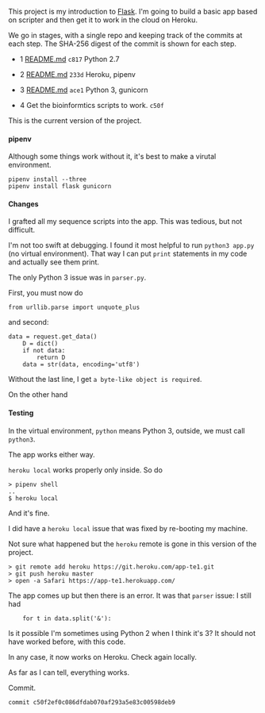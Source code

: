 This project is my introduction to [Flask](http://flask.pocoo.org).  I'm going to build a basic app based on scripter and then get it to work in the cloud on Heroku.

We go in stages, with a single repo and keeping track of the commits at each step.  The SHA-256 digest of the commit is shown for each step.

- 1  [README.md](md/README1.md) ``c817``
Python 2.7

- 2 [README.md](md/README2.md) ``233d`` 
Heroku, pipenv

- 3 [README.md](md/README3.md) ``ace1`` Python 3, gunicorn

- 4 Get the bioinformtics scripts to work.  ``c50f``

This is the current version of the project.

#### pipenv

Although some things work without it, it's best to make a virutal environment.

```
pipenv install --three
pipenv install flask gunicorn
```

#### Changes


I grafted all my sequence scripts into the app.  This was tedious, but not difficult.

I'm not too swift at debugging.  I found it most helpful to run ``python3 app.py`` (no virtual environment).  That way I can put ``print`` statements in my code and actually see them print.

The only Python 3 issue was in ``parser.py``.  

First, you must now do 

```
from urllib.parse import unquote_plus
```

and second:

```
data = request.get_data()
    D = dict()
    if not data:
        return D
    data = str(data, encoding='utf8')
```

Without the last line, I get ``a byte-like object is required``.

On the other hand

#### Testing

In the virtual environment, ``python`` means Python 3, outside, we must call ``python3``.

The app works either way.

``heroku local`` works properly only inside.  So do

```
> pipenv shell 
..
$ heroku local
```

And it's fine.

I did have a ``heroku local`` issue that was fixed by re-booting my machine.

Not sure what happened but the ``heroku`` remote is gone in this version of the project.

```
> git remote add heroku https://git.heroku.com/app-te1.git
> git push heroku master
> open -a Safari https://app-te1.herokuapp.com/
```

The app comes up but then there is an error.  It was that ``parser`` issue:  I still had

```
    for t in data.split('&'):
```

Is it possible I'm sometimes using Python 2 when I think it's 3?  It should not have worked before, with this code.

In any case, it now works on Heroku.  Check again locally.

As far as I can tell, everything works.

Commit.

```
commit c50f2ef0c086dfdab070af293a5e83c00598deb9
```

